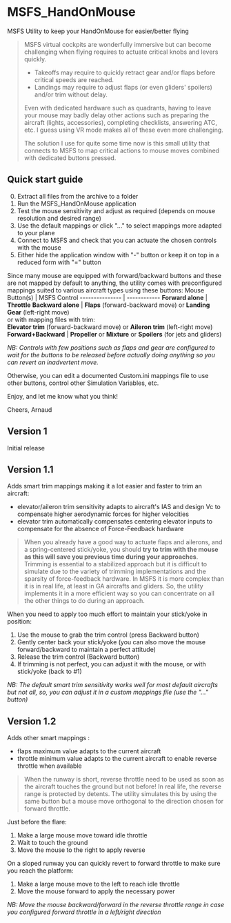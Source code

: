 # MSFS_HandOnMouse
MSFS Utility to keep your HandOnMouse for easier/better flying

> MSFS virtual cockpits are wonderfully immersive but can become challenging when flying requires to actuate critical knobs and levers quickly.
> * Takeoffs may require to quickly retract gear and/or flaps before critical speeds are reached.
> * Landings may require to adjust flaps (or even gliders' spoilers) and/or trim without delay.
> 
> Even with dedicated hardware such as quadrants, having to leave your mouse may badly delay other actions such as preparing the aircraft (lights, accessories), completing checklists, answering ATC, etc. I guess using VR mode makes all of these even more challenging.
> 
> The solution I use for quite some time now is this small utility that connects to MSFS to map critical actions to mouse moves combined with dedicated buttons pressed.

## Quick start guide

0. Extract all files from the archive to a folder
1. Run the MSFS_HandOnMouse application
2. Test the mouse sensitivity and adjust as required (depends on mouse resolution and desired range)
3. Use the default mappings or click "..." to select mappings more adapted to your plane
4. Connect to MSFS and check that you can actuate the chosen controls with the mouse
5. Either hide the application window with "-" button or keep it on top in a reduced form with "=" button

Since many mouse are equipped with forward/backward buttons and these are not mapped by default to anything, the utility comes with preconfigured mappings suited to various aircraft types using these buttons:
Mouse Button(s)      | MSFS Control
---------------      | ------------
**Forward alone**    | **Throttle**
**Backward alone**   | **Flaps** (forward-backward move) or **Landing Gear** (left-right move)<br>or with mapping files with trim:<br>**Elevator trim** (forward-backward move) or **Aileron trim** (left-right move)
**Forward+Backward** | **Propeller** or **Mixture** or **Spoilers** (for jets and gliders)  

*NB: Controls with few positions such as flaps and gear are configured to wait for the buttons to be released before actually doing anything so you can revert an inadvertent move.*

Otherwise, you can edit a documented Custom.ini mappings file to use other buttons, control other Simulation Variables, etc.

Enjoy, and let me know what you think!

Cheers, 
Arnaud

## Version 1

Initial release

## Version 1.1

Adds smart trim mappings making it a lot easier and faster to trim an aircraft:
- elevator/aileron trim sensitivity adapts to aircraft's IAS and design Vc to compensate higher aerodynamic forces for higher velocities 
- elevator trim automatically compensates centering elevator inputs to compensate for the absence of Force-Feedback hardware

> When you already have a good way to actuate flaps and ailerons, and a spring-centered stick/yoke, you should **try to trim with the mouse as this will save you previous time during your approaches**.
> Trimming is essential to a stabilized approach but it is difficult to simulate due to the variety of trimming implementations and the sparsity of force-feedback hardware. 
> In MSFS it is more complex than it is in real life, at least in GA aircrafts and gliders. 
> So, the utility implements it in a more efficient way so you can concentrate on all the other things to do during an approach.

When you need to apply too much effort to maintain your stick/yoke in position:
1. Use the mouse to grab the trim control (press Backward button)
2. Gently center back your stick/yoke (you can also move the mouse forward/backward to maintain a perfect attitude) 
3. Release the trim control (Backward button)
4. If trimming is not perfect, you can adjust it with the mouse, or with stick/yoke (back to #1)

*NB: The default smart trim sensitivity works well for most default aircrafts but not all, so, you can adjust it in a custom mappings file (use the "..." button)*

## Version 1.2

Adds other smart mappings :
- flaps maximum value adapts to the current aircraft
- throttle minimum value adapts to the current aircraft to enable reverse throttle when available

> When the runway is short, reverse throttle need to be used as soon as the aircraft touches the ground but not before!
> In real life, the reverse range is protected by detents. 
> The utility simulates this by using the same button but a mouse move orthogonal to the direction chosen for forward throttle.

Just before the flare:
1. Make a large mouse move toward idle throttle
2. Wait to touch the ground
3. Move the mouse to the right to apply reverse 

On a sloped runway you can quickly revert to forward throttle to make sure you reach the platform:
1. Make a large mouse move to the left to reach idle throttle
2. Move the mouse forward to apply the necessary power

*NB: Move the mouse backward/forward in the reverse throttle range in case you configured forward throttle in a left/right direction*
